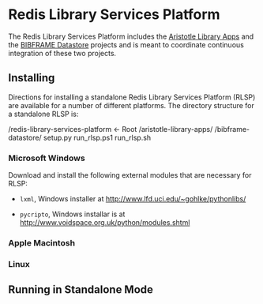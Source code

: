 [ALA]: https://github.com/jermnelson/aristotle-library-apps
[BDS]: https://github.com/jermnelson/BIBFRAME-Datastore

Redis Library Services Platform
===============================

The Redis Library Services Platform includes the 
[Aristotle Library Apps][ALA] and the 
[BIBFRAME Datastore][BDS] projects and is 
meant to coordinate continuous integration of these two projects.

## Installing
Directions for installing a standalone Redis Library Services Platform (RLSP) are available 
for a number of different platforms. The directory structure for a standalone RLSP is:

/redis-library-services-platform <- Root
 /aristotle-library-apps/
 /bibframe-datastore/
 setup.py
 run_rlsp.ps1
 run_rlsp.sh
 
### Microsoft Windows

Download and install the following external modules that are necessary for RLSP:

*   `lxml`, Windows installer at http://www.lfd.uci.edu/~gohlke/pythonlibs/

*   `pycripto`, Windows installar is at http://www.voidspace.org.uk/python/modules.shtml
    
### Apple Macintosh


### Linux   


## Running in Standalone Mode
